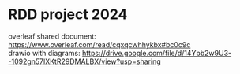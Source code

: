 # RDD project 2024
overleaf shared document: https://www.overleaf.com/read/cqxqcwhhykbx#bc0c9c <br>
drawio with diagrams: https://drive.google.com/file/d/14Ybb2w9U3--1092gn57lXKtR29DMALBX/view?usp=sharing
